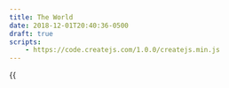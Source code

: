 ```yaml
---
title: The World
date: 2018-12-01T20:40:36-0500
draft: true
scripts:
    - https://code.createjs.com/1.0.0/createjs.min.js
---
```


<canvas id="world" style="width: 100%;">
</canvas>
{{<script "scripts/world.js">}}

I started to work with the canvas again. I love those old 2d RPGs, and I also had a programming itch to scratch.

So far, there is not much to see. You can only walk around a barren wasteland (and the camera does not yet follow you around). The character artwork is from OpenGameArt.org by the user [Antifarea][1]


[1]: https://opengameart.org/content/antifareas-rpg-sprite-set-1-enlarged-w-transparent-background-fixed